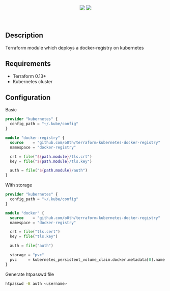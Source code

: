 <br /><br />
<div align="center">
  <img src="https://img.shields.io/badge/module-terraform--kubernetes--docker--registry-blue?style=for-the-badge&logo=terraform" />
  <img src="https://img.shields.io/github/v/tag/o0th/terraform-kubernetes-docker-registry?style=for-the-badge" />
</div>
<br /><br />


## Description

Terraform module which deploys a docker-registry on kubernetes

## Requirements

* Terraform 0.13+
* Kubernetes cluster

## Configuration

Basic

```terraform
provider "kubernetes" {
  config_path = "~/.kube/config"
}

module "docker-registry" {
  source    = "github.com/o0th/terraform-kubernetes-docker-registry"
  namespace = "docker-registry"

  crt = file("${path.module}/tls.crt")
  key = file("${path.module}/tls.key")

  auth = file("${path.module}/auth")
}
```

With storage

```terraform
provider "kubernetes" {
  config_path = "~/.kube/config"
}

module "docker" {
  source    = "github.com/o0th/terraform-kubernetes-docker-registry"
  namespace = "docker-registry"

  crt = file("tls.cert")
  key = file("tls.key")

  auth = file("auth")

  storage = "pvc"
  pvc     = kubernetes_persistent_volume_claim.docker.metadata[0].name
}
```

Generate htpasswd file

```bash
htpasswd -B auth <username>
```
